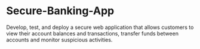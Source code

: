 # Secure-Banking-App
Develop, test, and deploy a secure web application that allows customers to view their account balances and transactions, transfer funds between accounts and monitor suspicious activities.
